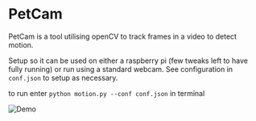 # PetCam

PetCam is a tool utilising openCV to track frames in a video to detect motion.

Setup so it can be used on either a raspberry pi (few tweaks left to have fully running)
or run using a standard webcam. See configuration in `conf.json` to setup as necessary.

to run enter `python motion.py --conf conf.json` in terminal


![Demo](https://media.giphy.com/media/dBO5ZlIo8sBJvlO8bZ/giphy.gif)
